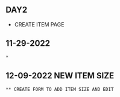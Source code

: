 

## DAY2

* CREATE ITEM PAGE

## 11-29-2022
    * 


## 12-09-2022 NEW ITEM SIZE
    ** CREATE FORM TO ADD ITEM SIZE AND EDIT
